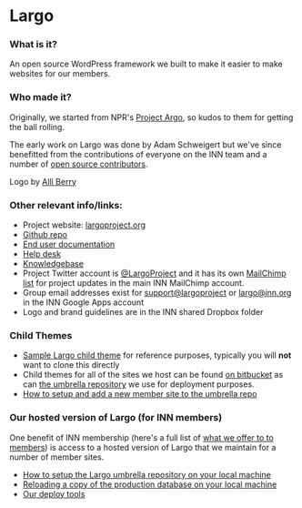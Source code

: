 # Largo

### What is it?

An open source WordPress framework we built to make it easier to make websites for our members.

### Who made it?

Originally, we started from NPR's [Project Argo](https://github.com/argoproject/Argo), so kudos to them for getting the ball rolling.

The early work on Largo was done by Adam Schweigert but we've since benefitted from the contributions of everyone on the INN team and a number of [open source contributors](https://github.com/INN/Largo/graphs/contributors).

Logo by [Alli Berry](http://alliberry.com/)

### Other relevant info/links:

- Project website: [largoproject.org](http://largoproject.org)
- [Github repo](https://github.com/INN/Largo)
- [End user documentation](http://largo.readthedocs.org)
- [Help desk](http://jira.inn.org/servicedesk/customer/portal/4)
- [Knowledgebase](http://confluence.inn.org/display/LKB/Largo+Knowledge+Base)
- Project Twitter account is [@LargoProject](http://twitter.com/largoproject) and it has its own [MailChimp list](http://eepurl.com/yu0bT) for project updates in the main INN MailChimp account.
- Group email addresses exist for [support@largoproject](mailto:support@largoproject.org) or [largo@inn.org](mailto:largo@inn.org) in the INN Google Apps account
- Logo and brand guidelines are in the INN shared Dropbox folder

### Child Themes

- [Sample Largo child theme](https://github.com/INN/Largo-Sample-Child-Theme) for reference purposes, typically you will **not** want to clone this directly
- Child themes for all of the sites we host can be found [on bitbucket](https://bitbucket.org/projectlargo/) as can [the umbrella repository](https://bitbucket.org/projectlargo/largo-umbrella) we use for deployment purposes.
- [How to setup and add a new member site to the umbrella repo](/projects/largo/child-themes/new-site.md)

### Our hosted version of Largo (for INN members)

One benefit of INN membership (here's a full list of [what we offer to to members](/how-to-work-with-us/members-services.md)) is access to a hosted version of Largo that we maintain for a number of member sites.

- [How to setup the Largo umbrella repository on your local machine](/staffing/onboarding/largo-umbrell-setup.md)
- [Reloading a copy of the production database on your local machine](database-reload.md)
- [Our deploy tools](https://github.com/INN/deploy-tools)